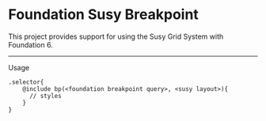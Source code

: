 # Foundation Susy Breakpoint
This project provides support for using the Susy Grid System with Foundation 6.

----------

Usage

    .selector{
    	@include bp(<foundation breakpoint query>, <susy layout>){
    	  // styles
    	}
    }
